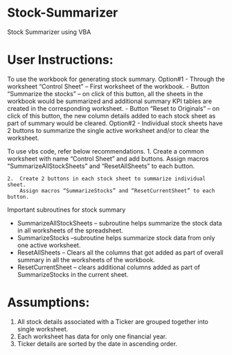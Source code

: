 # Stock-Summarizer
Stock Summarizer using VBA

# User Instructions:

To use the workbook for generating stock summary.
    Option#1 - Through the worksheet “Control Sheet” – First worksheet of the workbook. 
        -	Button “Summarize the stocks” – on click of this button, all the sheets in the workbook would be summarized and additional summary KPI tables are created in the        corresponding worksheet.
        -	Button “Reset to Originals” – on click of this button, the new column details added to each stock sheet as part of summary would be cleared.
    Option#2 - Individual stock sheets have 2 buttons to summarize the single active worksheet and/or to clear the worksheet.

To use vbs code, refer below recommendations.
    1.	Create a common worksheet with name “Control Sheet” and add buttons.
        Assign macros “SummarizeAllStockSheets” and “ResetAllSheets” to each button.

    2.	Create 2 buttons in each stock sheet to summarize individual sheet.
        Assign macros “SummarizeStocks” and “ResetCurrentSheet” to each button.

Important subroutines for stock summary
-	SummarizeAllStockSheets – subroutine helps summarize the stock data in all worksheets of the spreadsheet.
-	SummarizeStocks –subroutine helps summarize stock data from only one active worksheet.
-	ResetAllSheets – Clears all the columns that got added as part of overall summary in all the worksheets of the workbook.
-	ResetCurrentSheet – clears additional columns added as part of SummarizeStocks in the current sheet.

# Assumptions:
1.	All stock details associated with a Ticker are grouped together into single worksheet.
2.	Each worksheet has data for only one financial year.
3.	Ticker details are sorted by the date in ascending order.
